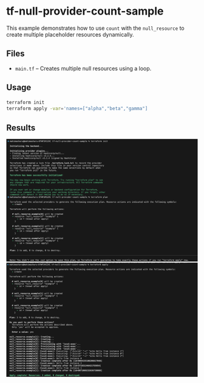 # tf-null-provider-count-sample

This example demonstrates how to use `count` with the `null_resource` to create multiple placeholder resources dynamically.

## Files
- `main.tf` – Creates multiple null resources using a loop.

## Usage

```bash
terraform init
terraform apply -var='names=["alpha","beta","gamma"]
```

## Results
![output](https://github.com/mahimasharu2208/tf-null-provider-count-sample/blob/main/outputs/count1.png)
![output](https://github.com/mahimasharu2208/tf-null-provider-count-sample/blob/main/outputs/count2.png)
